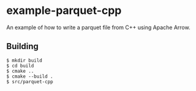 # example-parquet-cpp

An example of how to write a parquet file from C++ using Apache Arrow.

## Building

```console
$ mkdir build
$ cd build
$ cmake ..
$ cmake --build .
$ src/parquet-cpp
```
